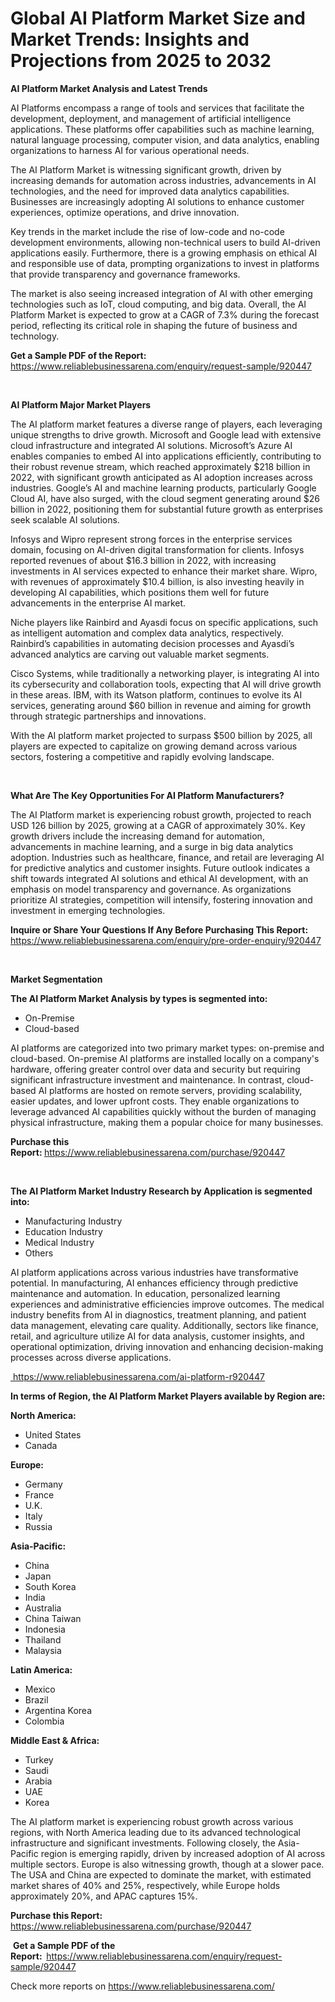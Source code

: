 <p><h1>Global AI Platform Market Size and Market Trends: Insights and Projections from 2025 to 2032</h1></p><p><strong>AI Platform Market Analysis and Latest Trends</strong></p>
<p><p>AI Platforms encompass a range of tools and services that facilitate the development, deployment, and management of artificial intelligence applications. These platforms offer capabilities such as machine learning, natural language processing, computer vision, and data analytics, enabling organizations to harness AI for various operational needs. </p><p>The AI Platform Market is witnessing significant growth, driven by increasing demands for automation across industries, advancements in AI technologies, and the need for improved data analytics capabilities. Businesses are increasingly adopting AI solutions to enhance customer experiences, optimize operations, and drive innovation. </p><p>Key trends in the market include the rise of low-code and no-code development environments, allowing non-technical users to build AI-driven applications easily. Furthermore, there is a growing emphasis on ethical AI and responsible use of data, prompting organizations to invest in platforms that provide transparency and governance frameworks. </p><p>The market is also seeing increased integration of AI with other emerging technologies such as IoT, cloud computing, and big data. Overall, the AI Platform Market is expected to grow at a CAGR of 7.3% during the forecast period, reflecting its critical role in shaping the future of business and technology.</p></p>
<p><strong>Get a Sample PDF of the Report:&nbsp;</strong> <a href="https://www.reliablebusinessarena.com/enquiry/request-sample/920447?utm_campaign=2483&utm_medium=2&utm_source=Github&utm_content=ia&utm_term=07032025&utm_id=ai-platform">https://www.reliablebusinessarena.com/enquiry/request-sample/920447</a></p>
<p>&nbsp;</p>
<p><strong>AI Platform Major Market Players</strong></p>
<p><p>The AI platform market features a diverse range of players, each leveraging unique strengths to drive growth. Microsoft and Google lead with extensive cloud infrastructure and integrated AI solutions. Microsoft’s Azure AI enables companies to embed AI into applications efficiently, contributing to their robust revenue stream, which reached approximately $218 billion in 2022, with significant growth anticipated as AI adoption increases across industries. Google’s AI and machine learning products, particularly Google Cloud AI, have also surged, with the cloud segment generating around $26 billion in 2022, positioning them for substantial future growth as enterprises seek scalable AI solutions.</p><p>Infosys and Wipro represent strong forces in the enterprise services domain, focusing on AI-driven digital transformation for clients. Infosys reported revenues of about $16.3 billion in 2022, with increasing investments in AI services expected to enhance their market share. Wipro, with revenues of approximately $10.4 billion, is also investing heavily in developing AI capabilities, which positions them well for future advancements in the enterprise AI market.</p><p>Niche players like Rainbird and Ayasdi focus on specific applications, such as intelligent automation and complex data analytics, respectively. Rainbird’s capabilities in automating decision processes and Ayasdi’s advanced analytics are carving out valuable market segments.</p><p>Cisco Systems, while traditionally a networking player, is integrating AI into its cybersecurity and collaboration tools, expecting that AI will drive growth in these areas. IBM, with its Watson platform, continues to evolve its AI services, generating around $60 billion in revenue and aiming for growth through strategic partnerships and innovations.</p><p>With the AI platform market projected to surpass $500 billion by 2025, all players are expected to capitalize on growing demand across various sectors, fostering a competitive and rapidly evolving landscape.</p></p>
<p>&nbsp;</p>
<p><strong>What Are The Key Opportunities For AI Platform Manufacturers?</strong></p>
<p><p>The AI Platform market is experiencing robust growth, projected to reach USD 126 billion by 2025, growing at a CAGR of approximately 30%. Key growth drivers include the increasing demand for automation, advancements in machine learning, and a surge in big data analytics adoption. Industries such as healthcare, finance, and retail are leveraging AI for predictive analytics and customer insights. Future outlook indicates a shift towards integrated AI solutions and ethical AI development, with an emphasis on model transparency and governance. As organizations prioritize AI strategies, competition will intensify, fostering innovation and investment in emerging technologies.</p></p>
<p><strong>Inquire or Share Your Questions If Any Before Purchasing This Report:</strong> <a href="https://www.reliablebusinessarena.com/enquiry/pre-order-enquiry/920447?utm_campaign=2483&utm_medium=2&utm_source=Github&utm_content=ia&utm_term=07032025&utm_id=ai-platform">https://www.reliablebusinessarena.com/enquiry/pre-order-enquiry/920447</a></p>
<p>&nbsp;</p>
<p><strong>Market Segmentation</strong></p>
<p><strong>The AI Platform Market Analysis by types is segmented into:</strong></p>
<p><ul><li>On-Premise</li><li>Cloud-based</li></ul></p>
<p><p>AI platforms are categorized into two primary market types: on-premise and cloud-based. On-premise AI platforms are installed locally on a company's hardware, offering greater control over data and security but requiring significant infrastructure investment and maintenance. In contrast, cloud-based AI platforms are hosted on remote servers, providing scalability, easier updates, and lower upfront costs. They enable organizations to leverage advanced AI capabilities quickly without the burden of managing physical infrastructure, making them a popular choice for many businesses.</p></p>
<p><strong>Purchase this Report:&nbsp;</strong><a href="https://www.reliablebusinessarena.com/purchase/920447?utm_campaign=2483&utm_medium=2&utm_source=Github&utm_content=ia&utm_term=07032025&utm_id=ai-platform">https://www.reliablebusinessarena.com/purchase/920447</a></p>
<p>&nbsp;</p>
<p><strong>The AI Platform Market Industry Research by Application is segmented into:</strong></p>
<p><ul><li>Manufacturing Industry</li><li>Education Industry</li><li>Medical Industry</li><li>Others</li></ul></p>
<p><p>AI platform applications across various industries have transformative potential. In manufacturing, AI enhances efficiency through predictive maintenance and automation. In education, personalized learning experiences and administrative efficiencies improve outcomes. The medical industry benefits from AI in diagnostics, treatment planning, and patient data management, elevating care quality. Additionally, sectors like finance, retail, and agriculture utilize AI for data analysis, customer insights, and operational optimization, driving innovation and enhancing decision-making processes across diverse applications.</p></p>
<p><a href="https://www.reliablebusinessarena.com/ai-platform-r920447?utm_campaign=2483&utm_medium=2&utm_source=Github&utm_content=ia&utm_term=07032025&utm_id=ai-platform">&nbsp;https://www.reliablebusinessarena.com/ai-platform-r920447</a></p>
<p><strong>In terms of Region, the AI Platform Market Players available by Region are:</strong></p>
<p>
    <p> <strong> North America: </strong>
        <ul>
            <li>United States</li>
            <li>Canada</li>
        </ul>
        </p> 
    <p> <strong> Europe: </strong>
        <ul>
            <li>Germany</li>
            <li>France</li>
            <li>U.K.</li>
            <li>Italy</li>
            <li>Russia</li>
        </ul>
        </p> 
    <p> <strong> Asia-Pacific: </strong>
        <ul>
            <li>China</li>
            <li>Japan</li>
            <li>South Korea</li>
            <li>India</li>
            <li>Australia</li>
            <li>China Taiwan</li>
            <li>Indonesia</li>
            <li>Thailand</li>
            <li>Malaysia</li>
        </ul>
        </p> 
    <p> <strong> Latin America: </strong>
        <ul>
            <li>Mexico</li>
            <li>Brazil</li>
            <li>Argentina Korea</li>
            <li>Colombia</li>
        </ul>
        </p> 
    <p> <strong> Middle East & Africa: </strong>
        <ul>
            <li>Turkey</li>
            <li>Saudi</li>
            <li>Arabia</li>
            <li>UAE</li>
            <li>Korea</li>
        </ul>
    </p>
    </p>
<p><p>The AI platform market is experiencing robust growth across various regions, with North America leading due to its advanced technological infrastructure and significant investments. Following closely, the Asia-Pacific region is emerging rapidly, driven by increased adoption of AI across multiple sectors. Europe is also witnessing growth, though at a slower pace. The USA and China are expected to dominate the market, with estimated market shares of 40% and 25%, respectively, while Europe holds approximately 20%, and APAC captures 15%.</p></p>
<p><strong>Purchase this Report: </strong><a href="https://www.reliablebusinessarena.com/purchase/920447?utm_campaign=2483&utm_medium=2&utm_source=Github&utm_content=ia&utm_term=07032025&utm_id=ai-platform">https://www.reliablebusinessarena.com/purchase/920447</a></p>
<p>&nbsp;<strong>Get a Sample PDF of the Report:&nbsp;&nbsp;</strong><a href="https://www.reliablebusinessarena.com/enquiry/request-sample/920447?utm_campaign=2483&utm_medium=2&utm_source=Github&utm_content=ia&utm_term=07032025&utm_id=ai-platform">https://www.reliablebusinessarena.com/enquiry/request-sample/920447</a></p>
<p><strong></strong></p>
<p>Check more reports on <a href="https://www.reliablebusinessarena.com/?utm_campaign=2483&utm_medium=2&utm_source=Github&utm_content=ia&utm_term=07032025&utm_id=ai-platform">https://www.reliablebusinessarena.com/</a></p>